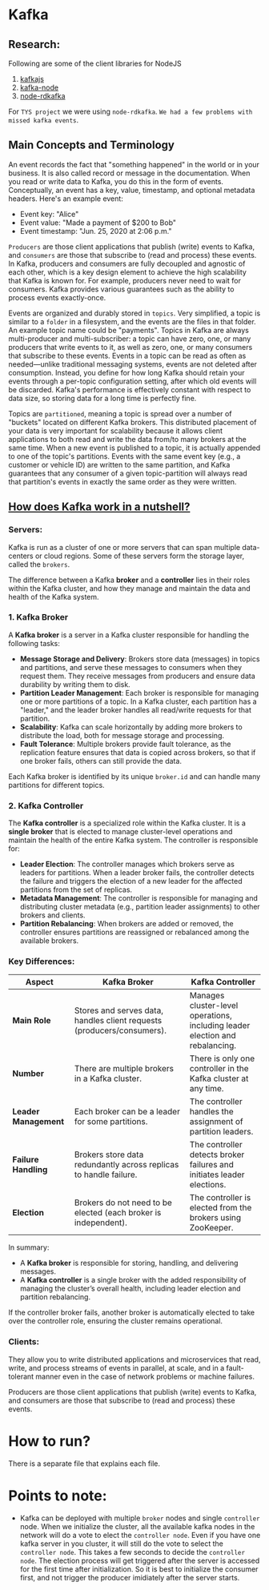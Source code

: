 # Kafka

## Research:

Following are some of the client libraries for NodeJS

1. [kafkajs](https://www.npmjs.com/package/kafkajs)
2. [kafka-node](https://www.npmjs.com/package/kafka-node)
3. [node-rdkafka](https://github.com/Blizzard/node-rdkafka)

For `TYS project` we were using `node-rdkafka`. `We had a few problems with missed kafka events`.

## Main Concepts and Terminology
An event records the fact that "something happened" in the world or in your business. It is also called record or message in the documentation. When you read or write data to Kafka, you do this in the form of events. Conceptually, an event has a key, value, timestamp, and optional metadata headers. Here's an example event:

- Event key: "Alice"
- Event value: "Made a payment of $200 to Bob"
- Event timestamp: "Jun. 25, 2020 at 2:06 p.m."

`Producers` are those client applications that publish (write) events to Kafka, and `consumers` are those that subscribe to (read and process) these events. In Kafka, producers and consumers are fully decoupled and agnostic of each other, which is a key design element to achieve the high scalability that Kafka is known for. For example, producers never need to wait for consumers. Kafka provides various guarantees such as the ability to process events exactly-once.

Events are organized and durably stored in `topics`. Very simplified, a topic is similar to a `folder` in a filesystem, and the events are the files in that folder. An example topic name could be "payments". Topics in Kafka are always multi-producer and multi-subscriber: a topic can have zero, one, or many producers that write events to it, as well as zero, one, or many consumers that subscribe to these events. Events in a topic can be read as often as needed—unlike traditional messaging systems, events are not deleted after consumption. Instead, you define for how long Kafka should retain your events through a per-topic configuration setting, after which old events will be discarded. Kafka's performance is effectively constant with respect to data size, so storing data for a long time is perfectly fine.

Topics are `partitioned`, meaning a topic is spread over a number of "buckets" located on different Kafka brokers. This distributed placement of your data is very important for scalability because it allows client applications to both read and write the data from/to many brokers at the same time. When a new event is published to a topic, it is actually appended to one of the topic's partitions. Events with the same event key (e.g., a customer or vehicle ID) are written to the same partition, and Kafka guarantees that any consumer of a given topic-partition will always read that partition's events in exactly the same order as they were written.

## [How does Kafka work in a nutshell?](https://kafka.apache.org/documentation/#intro_nutshell)
### Servers: 
Kafka is run as a cluster of one or more servers that can span multiple data-centers or cloud regions. Some of these servers form the storage layer, called the `brokers`.

The difference between a Kafka **broker** and a **controller** lies in their roles within the Kafka cluster, and how they manage and maintain the data and health of the Kafka system.

### 1. **Kafka Broker**

A **Kafka broker** is a server in a Kafka cluster responsible for handling the following tasks:

- **Message Storage and Delivery**: Brokers store data (messages) in topics and partitions, and serve these messages to consumers when they request them. They receive messages from producers and ensure data durability by writing them to disk.
- **Partition Leader Management**: Each broker is responsible for managing one or more partitions of a topic. In a Kafka cluster, each partition has a "leader," and the leader broker handles all read/write requests for that partition.
- **Scalability**: Kafka can scale horizontally by adding more brokers to distribute the load, both for message storage and processing.
- **Fault Tolerance**: Multiple brokers provide fault tolerance, as the replication feature ensures that data is copied across brokers, so that if one broker fails, others can still provide the data.

Each Kafka broker is identified by its unique `broker.id` and can handle many partitions for different topics.

### 2. **Kafka Controller**

The **Kafka controller** is a specialized role within the Kafka cluster. It is a **single broker** that is elected to manage cluster-level operations and maintain the health of the entire Kafka system. The controller is responsible for:

- **Leader Election**: The controller manages which brokers serve as leaders for partitions. When a leader broker fails, the controller detects the failure and triggers the election of a new leader for the affected partitions from the set of replicas.
- **Metadata Management**: The controller is responsible for managing and distributing cluster metadata (e.g., partition leader assignments) to other brokers and clients.
- **Partition Rebalancing**: When brokers are added or removed, the controller ensures partitions are reassigned or rebalanced among the available brokers.

### Key Differences:

| **Aspect**          | **Kafka Broker**                                      | **Kafka Controller**                                     |
|---------------------|-------------------------------------------------------|----------------------------------------------------------|
| **Main Role**        | Stores and serves data, handles client requests (producers/consumers). | Manages cluster-level operations, including leader election and rebalancing. |
| **Number**          | There are multiple brokers in a Kafka cluster.         | There is only one controller in the Kafka cluster at any time. |
| **Leader Management**| Each broker can be a leader for some partitions.       | The controller handles the assignment of partition leaders. |
| **Failure Handling** | Brokers store data redundantly across replicas to handle failure. | The controller detects broker failures and initiates leader elections. |
| **Election**        | Brokers do not need to be elected (each broker is independent). | The controller is elected from the brokers using ZooKeeper. |

In summary:
- A **Kafka broker** is responsible for storing, handling, and delivering messages.
- A **Kafka controller** is a single broker with the added responsibility of managing the cluster’s overall health, including leader election and partition rebalancing.

If the controller broker fails, another broker is automatically elected to take over the controller role, ensuring the cluster remains operational.

### Clients:
They allow you to write distributed applications and microservices that read, write, and process streams of events in parallel, at scale, and in a fault-tolerant manner even in the case of network problems or machine failures.

Producers are those client applications that publish (write) events to Kafka, and consumers are those that subscribe to (read and process) these events.

# How to run?

There is a separate file that explains each file.

# Points to note:

- Kafka can be deployed with multiple `broker` nodes and single `controller` node. When we initialize the cluster, all the available kafka nodes in the network will do a vote to elect the `controller node`.  Even if you have one kafka server in you cluster, it will still do the vote to select the `controller node`. This takes a few seconds to decide the `controller node`. The election process will get triggered after the server is accessed for the first time after initialization. So it is best to initialize the consumer first, and not trigger the producer imidiately after the server starts.